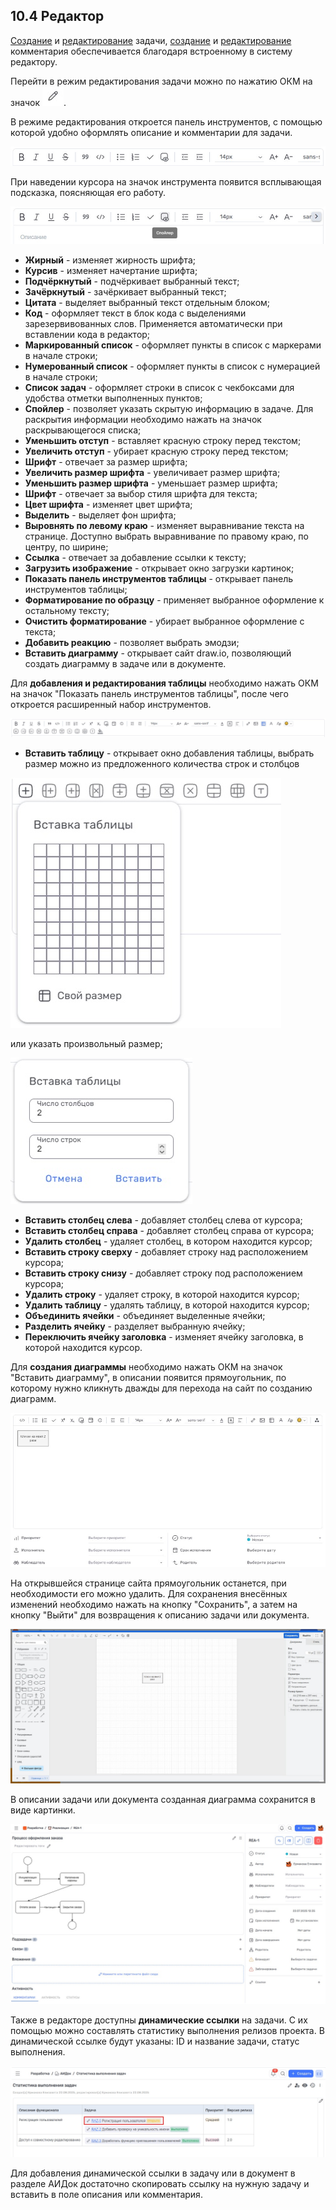 ## 10.4 Редактор

[Создание](../6_task/6.1_create/6.1_create.md) и [редактирование](../6_task/6.2_task_page/6.2.1_edit_task/6.2.1_edit_task.md) задачи, [создание](../6_task/6.2_task_page/6.2.3_task_activity/6.2.3.1_comments/6.2.3.1.1_create.md) и [редактирование](../6_task/6.2_task_page/6.2.3_task_activity/6.2.3.1_comments/6.2.3.1.2_edit.md) комментария обеспечивается благодаря встроенному в систему редактору. 

Перейти в режим редактирования задачи можно по нажатию ОКМ на значок ![редактировать](/imgs/редактировать.jpg).

В режиме редактирования откроется панель инструментов, с помощью которой удобно оформлять описание и комментарии для задачи.

![панель_инструментов_редактора](/imgs/панель_инструментов_редактора.jpg)

При наведении курсора на значок инструмента появится всплывающая подсказка, поясняющая его работу.

![всплывающая_подсказка](/imgs/всплывающая_подсказка.jpg)

- **Жирный** - изменяет жирность шрифта;
- **Курсив** - изменяет начертание шрифта;
- **Подчёркнутый** - подчёркивает выбранный текст;
- **Зачёркнутый** - зачёркивает выбранный текст;
- **Цитата** - выделяет выбранный текст отдельным блоком;
- **Код** - оформляет текст в блок кода с выделениями зарезервивованных слов. Применяется автоматически при вставлении кода в редактор;
- **Маркированный список** - оформляет пункты в список с маркерами в начале строки;
- **Нумерованный список** - оформляет пункты в список с нумерацией в начале строки;
- **Список задач** - оформляет строки в список с чекбоксами для удобства отметки выполненных пунктов;
- **Спойлер** - позволяет указать скрытую информацию в задаче. Для раскрытия информации необходимо нажать на значок раскрывающегося списка;
- **Уменьшить отступ** - вставляет красную строку перед текстом;
- **Увеличить отступ** - убирает красную строку перед текстом;
- **Шрифт** - отвечает за размер шрифта;
- **Увеличить размер шрифта** - увеличивает размер шрифта;
- **Уменьшить размер шрифта** - уменьшает размер шрифта;
- **Шрифт** - отвечает за выбор стиля шрифта для текста;
- **Цвет шрифта** - изменяет цвет шрифта;
- **Выделить** - выделяет фон шрифта;
- **Выровнять по левому краю** - изменяет выравнивание текста на странице. Доступно выбрать выравнивание по правому краю, по центру, по ширине;
- **Ссылка** - отвечает за добавление ссылки к тексту;
- **Загрузить изображение** - открывает окно загрузки картинок;
- **Показать панель инструментов таблицы** - открывает панель инструментов таблицы;
- **Форматирование по образцу** - применяет выбранное оформление к остальному тексту;
- **Очистить форматирование** - убирает выбранное оформление с текста;
- **Добавить реакцию** - позволяет выбрать эмодзи;
- **Вставить диаграмму** - открывает сайт draw.io, позволяющий создать диаграмму в задаче или в документе. 

Для **добавления и редактирования таблицы** необходимо нажать ОКМ на значок "Показать панель инструментов таблицы", после чего откроется расширенный набор инструментов.

![инструменты_таблицы](/imgs/инструменты_таблицы.jpg)

- **Вставить таблицу** - открывает окно добавления таблицы, выбрать размер можно из предложенного количества строк и столбцов

![вставка_таблицы](/imgs/вставка_таблицы.jpg)

  или указать произвольный размер;

![вставка_таблицы_1](/imgs/вставка_таблицы_1.jpg)

- **Вставить столбец слева** - добавляет столбец слева от курсора;
- **Вставить столбец справа** - добавляет столбец справа от курсора;
- **Удалить столбец** - удаляет столбец, в котором находится курсор;
- **Вставить строку сверху** - добавляет строку над расположением курсора;
- **Вставить строку снизу** - добавляет строку под расположением курсора;
- **Удалить строку** - удаляет строку, в которой находится курсор;
- **Удалить таблицу** - удалять таблицу, в которой находится курсор;
- **Объединить ячейки** - объединяет выделенные ячейки;
- **Разделить ячейку** - разделяет выбранную ячейку;
- **Переключить ячейку заголовка** - изменяет ячейку заголовка, в которой находится курсор.

Для **создания диаграммы** необходимо нажать ОКМ на значок "Вставить диаграмму", в описании появится прямоугольник, по которому нужно кликнуть дважды для перехода на сайт по созданию диаграмм. 

![add_diagram](/imgs/add_diagram.jpg)

На открывшейся странице сайта прямоугольник останется, при необходимости его можно удалить. Для сохранения внесённых изменений необходимо нажать на кнопку "Сохранить", а затем на кнопку "Выйти" для возвращения к описанию задачи или документа.

![diagram_page](/imgs/diagram_page.jpg)

В описании задачи или документа созданная диаграмма сохранится в виде картинки.

![task_w_diagram](/imgs/task_w_diagram.jpg)

Также в редакторе доступны **динамические ссылки** на задачи. С их помощью можно составлять статистику выполнения релизов проекта. В динамической ссылке будут указаны: ID и название задачи, статус выполнения.

![dinamic_link](/imgs/dinamic_link.jpg)

Для добавления динамической ссылки в задачу или в документ в разделе АИДок достаточно скопировать ссылку на нужную задачу и вставить в поле описания или комментария.
